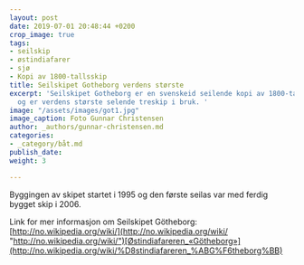 ```yaml
---
layout: post
date: 2019-07-01 20:48:44 +0200
crop_image: true
tags:
- seilskip
- østindiafarer
- sjø
- Kopi av 1800-tallsskip
title: Seilskipet Gotheborg verdens største
excerpt: 'Seilskipet Gotheborg er en svenskeid seilende kopi av 1800-talls Øst-indiafarer
  og er verdens største selende treskip i bruk. '
image: "/assets/images/got1.jpg"
image_caption: Foto Gunnar Christensen
author: _authors/gunnar-christensen.md
categories:
- _category/båt.md
publish_date: 
weight: 3

---
```

Byggingen av skipet startet i 1995 og den første seilas var med ferdig bygget skip i 2006.

Link for mer informasjon om Seilskipet Götheborg:  
[http://no.wikipedia.org/wiki/](http://no.wikipedia.org/wiki/ "http://no.wikipedia.org/wiki/")[Østindiafareren_«Götheborg»](http://no.wikipedia.org/wiki/%D8stindiafareren_%ABG%F6theborg%BB)
